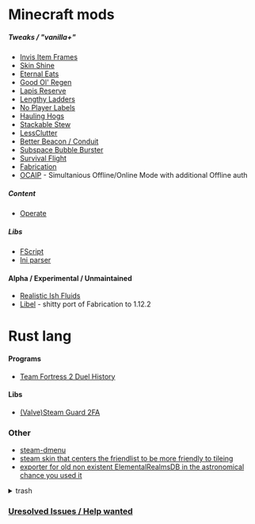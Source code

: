 # Minecraft mods
##### Tweaks / "vanilla+"
- [Invis Item Frames](https://github.com/SFort/MC-invisframes)
- [Skin Shine](https://github.com/SFort/MC-skinshine)
- [Eternal Eats](https://github.com/SFort/MC-eternaleats)
- [Good Ol' Regen](https://github.com/SFort/MC-oldregen)
- [Lapis Reserve](https://github.com/SFort/MC-lapisreserve)
- [Lengthy Ladders](https://github.com/SFort/MC-lengthyladders)
- [No Player Labels](https://github.com/SFort/MC-noplayerlabels)
- [Hauling Hogs](https://github.com/SFort/MC-haulinghog)
- [Stackable Stew](https://github.com/SFort/MC-suitablystackablestew)
- [LessClutter](https://github.com/SFort/MC-LessClutter)
- [Better Beacon / Conduit](https://github.com/SFort/MC-betterbeacon)
- [Subspace Bubble Burster](https://github.com/SFort/MC-subspacebubbleburster)
- [Survival Flight](https://github.com/SFort/MC-SurvivalFlight)
- [Fabrication](https://github.com/unascribed/Fabrication)
- [OCAIP](https://github.com/SFort/MC-OCAIP) - Simultanious Offline/Online Mode with additional Offline auth

##### Content
- [Operate](https://github.com/SFort/MC-Operate)

##### Libs
- [FScript](https://github.com/SFort/fscript)
- [Ini parser](https://github.com/SFort/SF-INI)

#### Alpha / Experimental / Unmaintained
- [Realistic Ish Fluids](https://github.com/SFort/MC-fluid_mixture)
- [Libel](https://github.com/sfort/MC-Libel) - shitty port of Fabrication to 1.12.2

# Rust lang

#### Programs
- [Team Fortress 2 Duel History](https://github.com/SFort/TF2-Duel_history_formatter)

#### Libs
- [(Valve)Steam Guard 2FA](https://github.com/SFort/steam_guard)

### Other
- [steam-dmenu](https://github.com/SFort/steam-dmenu)
- [steam skin that centers the friendlist to be more friendly to tileing](https://github.com/SFort/Compact)
- [exporter for old non existent ElementalRealmsDB in the astronomical chance you used it](https://github.com/SFort/ER-json_glue)

<details>
<summary>trash</summary>

- [home dir backup](https://github.com/SFort/home)
- [old non-existent Elemental Realms db handler](https://github.com/SFort/ER-MC_Editor)
- [old non-existent Elemental Realms installer/launcher/client with missing commits this was the latest backup i could find](https://github.com/SFort/ER-MC_Client)
- [shitty incompleate chance based tile game](https://github.com/SFort/tilegame-client)
- [basicly git clone in a executable intended for installing mc modpacks](https://github.com/SFort/projectQuarry)
  
</details>

### [Uresolved Issues / Help wanted]( https://github.com/issues?q=is:open+is:issue+org:SFort+archived:false+label:"help+wanted")
